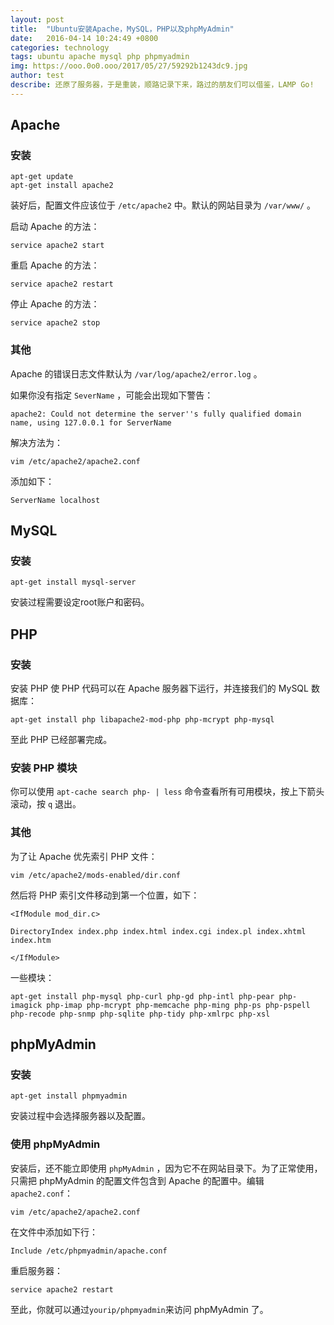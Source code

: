 ```yaml
---
layout: post
title:  "Ubuntu安装Apache，MySQL，PHP以及phpMyAdmin"
date:   2016-04-14 10:24:49 +0800
categories: technology
tags: ubuntu apache mysql php phpmyadmin
img: https://ooo.0o0.ooo/2017/05/27/59292b1243dc9.jpg
author: test
describe: 还原了服务器，于是重装，顺路记录下来，路过的朋友们可以借鉴，LAMP Go!
---
```


## Apache

### 安装
```shell
apt-get update
apt-get install apache2
```

装好后，配置文件应该位于 `/etc/apache2` 中。默认的网站目录为 `/var/www/` 。

启动 Apache 的方法：

    service apache2 start

重启 Apache 的方法：

    service apache2 restart

停止 Apache 的方法：

    service apache2 stop

### 其他

Apache 的错误日志文件默认为 `/var/log/apache2/error.log` 。

如果你没有指定 `SeverName` ，可能会出现如下警告：

    apache2: Could not determine the server''s fully qualified domain name, using 127.0.0.1 for ServerName

解决方法为：

    vim /etc/apache2/apache2.conf

添加如下：

    ServerName localhost

## MySQL

### 安装

    apt-get install mysql-server

安装过程需要设定root账户和密码。

## PHP

### 安装

安装 PHP 使 PHP 代码可以在 Apache 服务器下运行，并连接我们的 MySQL 数据库：

    apt-get install php libapache2-mod-php php-mcrypt php-mysql

至此 PHP 已经部署完成。

### 安装 PHP 模块

你可以使用 `apt-cache search php- | less` 命令查看所有可用模块，按上下箭头滚动，按 `q` 退出。

### 其他

为了让 Apache 优先索引 PHP 文件：

    vim /etc/apache2/mods-enabled/dir.conf

然后将 PHP 索引文件移动到第一个位置，如下：

    <IfModule mod_dir.c>

    DirectoryIndex index.php index.html index.cgi index.pl index.xhtml index.htm

    </IfModule>

一些模块：

    apt-get install php-mysql php-curl php-gd php-intl php-pear php-imagick php-imap php-mcrypt php-memcache php-ming php-ps php-pspell php-recode php-snmp php-sqlite php-tidy php-xmlrpc php-xsl

## phpMyAdmin

### 安装

    apt-get install phpmyadmin

安装过程中会选择服务器以及配置。

### 使用 phpMyAdmin

安装后，还不能立即使用  `phpMyAdmin` ，因为它不在网站目录下。为了正常使用，只需把 phpMyAdmin 的配置文件包含到 Apache 的配置中。编辑 `apache2.conf`：

    vim /etc/apache2/apache2.conf

在文件中添加如下行：

    Include /etc/phpmyadmin/apache.conf

重启服务器：

    service apache2 restart

至此，你就可以通过`yourip/phpmyadmin`来访问 phpMyAdmin 了。